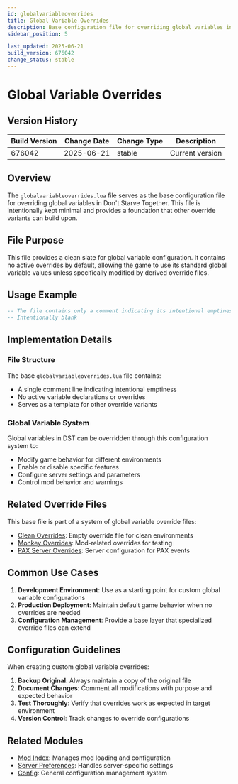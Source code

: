 ```yaml
---
id: globalvariableoverrides
title: Global Variable Overrides
description: Base configuration file for overriding global variables in DST
sidebar_position: 5

last_updated: 2025-06-21
build_version: 676042
change_status: stable
---
```


# Global Variable Overrides

## Version History
| Build Version | Change Date | Change Type | Description |
|---|----|----|----|
| 676042 | 2025-06-21 | stable | Current version |

## Overview

The `globalvariableoverrides.lua` file serves as the base configuration file for overriding global variables in Don't Starve Together. This file is intentionally kept minimal and provides a foundation that other override variants can build upon.

## File Purpose

This file provides a clean slate for global variable configuration. It contains no active overrides by default, allowing the game to use its standard global variable values unless specifically modified by derived override files.

## Usage Example

```lua
-- The file contains only a comment indicating its intentional emptiness
-- Intentionally blank
```

## Implementation Details

### File Structure
The base `globalvariableoverrides.lua` file contains:
- A single comment line indicating intentional emptiness
- No active variable declarations or overrides
- Serves as a template for other override variants

### Global Variable System
Global variables in DST can be overridden through this configuration system to:
- Modify game behavior for different environments
- Enable or disable specific features
- Configure server settings and parameters
- Control mod behavior and warnings

## Related Override Files

This base file is part of a system of global variable override files:

- [Clean Overrides](./globalvariableoverrides_clean.md): Empty override file for clean environments
- [Monkey Overrides](./globalvariableoverrides_monkey.md): Mod-related overrides for testing
- [PAX Server Overrides](./globalvariableoverrides_pax_server.md): Server configuration for PAX events

## Common Use Cases

1. **Development Environment**: Use as a starting point for custom global variable configurations
2. **Production Deployment**: Maintain default game behavior when no overrides are needed
3. **Configuration Management**: Provide a base layer that specialized override files can extend

## Configuration Guidelines

When creating custom global variable overrides:

1. **Backup Original**: Always maintain a copy of the original file
2. **Document Changes**: Comment all modifications with purpose and expected behavior
3. **Test Thoroughly**: Verify that overrides work as expected in target environment
4. **Version Control**: Track changes to override configurations

## Related Modules

- [Mod Index](./modindex.md): Manages mod loading and configuration
- [Server Preferences](./serverpreferences.md): Handles server-specific settings
- [Config](./config.md): General configuration management system
